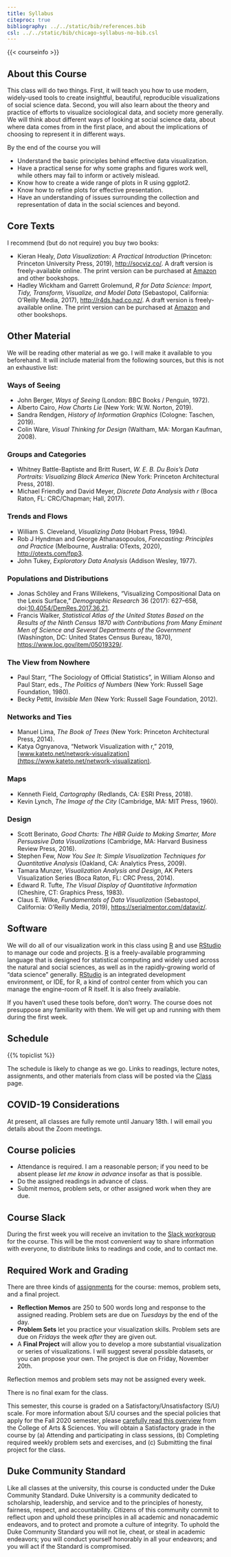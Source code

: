 ```yaml
---
title: Syllabus
citeproc: true
bibliography: ../../static/bib/references.bib
csl: ../../static/bib/chicago-syllabus-no-bib.csl
---
```


{{< courseinfo >}}

## About this Course

This class will do two things. First, it will teach you how to use modern, widely-used tools to create insightful, beautiful, reproducible visualizations of social science data. Second, you will also learn about the theory and practice of efforts to visualize sociological data, and society more generally. We will think about different ways of looking at social science data, about where data comes from in the first place, and about the implications of choosing to represent it in different ways.

By the end of the course you will

-   Understand the basic principles behind effective data visualization.
-   Have a practical sense for why some graphs and figures work well,
    while others may fail to inform or actively mislead.
-   Know how to create a wide range of plots in R using ggplot2.
-   Know how to refine plots for effective presentation.
-   Have an understanding of issues surrounding the collection and
    representation of data in the social sciences and beyond.

## Core Texts

I recommend (but do not require) you buy two books:

-   Kieran Healy, *Data Visualization: A Practical Introduction* (Princeton: Princeton University Press, 2019), <http://socviz.co/>. A draft version is freely-available online. The print version can be purchased at [Amazon](https://amzn.to/2vfAixM) and other bookshops.
-   Hadley Wickham and Garrett Grolemund, *R for Data Science: Import, Tidy, Transform, Visualize, and Model Data* (Sebastopol, California: O’Reilly Media, 2017), <http://r4ds.had.co.nz/>. A draft version is freely-available online. The print version can be purchased at [Amazon](https://www.amazon.com/R-Data-Science-Hadley-Wickham/dp/1491910399/) and other bookshops.

## Other Material

We will be reading other material as we go. I will make it available to you beforehand. It will include material from the following sources, but this is not an exhaustive list:

### Ways of Seeing

-   John Berger, *Ways of Seeing* (London: BBC Books / Penguin, 1972).
-   Alberto Cairo, *How Charts Lie* (New York: W.W. Norton, 2019).
-   Sandra Rendgen, *History of Information Graphics* (Cologne: Taschen, 2019).
-   Colin Ware, *Visual Thinking for Design* (Waltham, MA: Morgan Kaufman, 2008).

### Groups and Categories

-   Whitney Battle-Baptiste and Britt Rusert, *W. E. B. Du Bois’s Data Portraits: Visualizing Black America* (New York: Princeton Architectural Press, 2018).
-   Michael Friendly and David Meyer, *Discrete Data Analysis with r* (Boca Raton, FL: CRC/Chapman; Hall, 2017).

### Trends and Flows

-   William S. Cleveland, *Visualizing Data* (Hobart Press, 1994).
-   Rob J Hyndman and George Athanasopoulos, *Forecasting: Principles and Practice* (Melbourne, Australia: OTexts, 2020), <http://otexts.com/fpp3>.
-   John Tukey, *Exploratory Data Analysis* (Addison Wesley, 1977).

### Populations and Distributions

-   Jonas Schöley and Frans Willekens, “Visualizing Compositional Data on the Lexis Surface,” *Demographic Research* 36 (2017): 627–658, doi:[10.4054/DemRes.2017.36.21](https://doi.org/10.4054/DemRes.2017.36.21).
-   Francis Walker, *Statistical Atlas of the United States Based on the Results of the Ninth Census 1870 with Contributions from Many Eminent Men of Science and Several Departments of the Government* (Washington, DC: United States Census Bureau, 1870), <https://www.loc.gov/item/05019329/>.

### The View from Nowhere

-   Paul Starr, “The Sociology of Official Statistics”, in William Alonso and Paul Starr, eds., *The Politics of Numbers* (New York: Russell Sage Foundation, 1980).
-   Becky Pettit, *Invisible Men* (New York: Russell Sage Foundation, 2012).

### Networks and Ties

-   Manuel Lima, *The Book of Trees* (New York: Princeton Architectural Press, 2014).
-   Katya Ognyanova, “Network Visualization with r,” 2019, [www.kateto.net/network-visualization](https://www.kateto.net/network-visualization).

### Maps

-   Kenneth Field, *Cartography* (Redlands, CA: ESRI Press, 2018).
-   Kevin Lynch, *The Image of the City* (Cambridge, MA: MIT Press, 1960).

### Design

-   Scott Berinato, *Good Charts: The HBR Guide to Making Smarter, More Persuasive Data Visualizations* (Cambridge, MA: Harvard Business Review Press, 2016).
-   Stephen Few, *Now You See It: Simple Visualization Techniques for Quantitative Analysis* (Oakland, CA: Analytics Press, 2009).
-   Tamara Munzer, *Visualization Analysis and Design*, AK Peters Visualization Series (Boca Raton, FL: CRC Press, 2014).
-   Edward R. Tufte, *The Visual Display of Quantitative Information* (Cheshire, CT: Graphics Press, 1983).
-   Claus E. Wilke, *Fundamentals of Data Visualization* (Sebastopol, California: O’Reilly Media, 2019), <https://serialmentor.com/dataviz/>.

## Software

We will do all of our visualization work in this class using [R](https://cran.r-project.org/) and use [RStudio](https://www.rstudio.com/) to manage our code and projects. [R](https://cran.r-project.org/) is a freely-available programming language that is designed for statistical computing and widely used across the natural and social sciences, as well as in the rapidly-growing world of “data science” generally. [RStudio](https://www.rstudio.com/) is an integrated development environment, or IDE, for R, a kind of control center from which you can manage the engine-room of R itself. It is also freely available.

If you haven’t used these tools before, don’t worry. The course does not presuppose any familiarity with them. We will get up and running with them during the first week.

## Schedule

{{% topiclist %}}

The schedule is likely to change as we go. Links to readings, lecture notes, assignments, and other materials from class will be posted via the [Class](/class/) page.

## COVID-19 Considerations

At present, all classes are fully remote until January 18th. I will email you details about the Zoom meetings.

## Course policies

-   Attendance is required. I am a reasonable person; if you need to be absent please *let me know in advance* insofar as that is possible.
-   Do the assigned readings in advance of class.
-   Submit memos, problem sets, or other assigned work when they are due.

## Course Slack

During the first week you will receive an invitation to the [Slack workgroup]() for the course. This will be the most convenient way to share information with everyone, to distribute links to readings and code, and to contact me.

## Required Work and Grading

There are three kinds of [assignments](assignments/) for the course: memos, problem sets, and a final project.

-   **Reflection Memos** are 250 to 500 words long and response to the assigned reading. Problem sets are due on *Tuesdays* by the end of the day.  
-   **Problem Sets** let you practice your visualization skills. Problem sets are due on *Fridays* the week *after* they are given out.
-   A **Final Project** will allow you to develop a more substantial visualization or series of visualizations. I will suggest several possible datasets, or you can propose your own. The project is due on Friday, November 20th.

Reflection memos and problem sets may not be assigned every week.

There is no final exam for the class.

This semester, this course is graded on a Satisfactory/Unsatisfactory (S/U) scale. For more information about S/U courses and the special policies that apply for the Fall 2020 semester, please [carefully read this overview](https://trinity.duke.edu/undergraduate/academic-policies/unsatisfactory-satisfactory-grading-option) from the College of Arts & Sciences. You will obtain a Satisfactory grade in the course by (a) Attending and participating in class sessions, (b) Completing required weekly problem sets and exercises, and (c) Submitting the final project for the class.

## Duke Community Standard

Like all classes at the university, this course is conducted under the Duke Community Standard. Duke University is a community dedicated to scholarship, leadership, and service and to the principles of honesty, fairness, respect, and accountability. Citizens of this community commit to reflect upon and uphold these principles in all academic and nonacademic endeavors, and to protect and promote a culture of integrity. To uphold the Duke Community Standard you will not lie, cheat, or steal in academic endeavors; you will conduct yourself honorably in all your endeavors; and you will act if the Standard is compromised.
